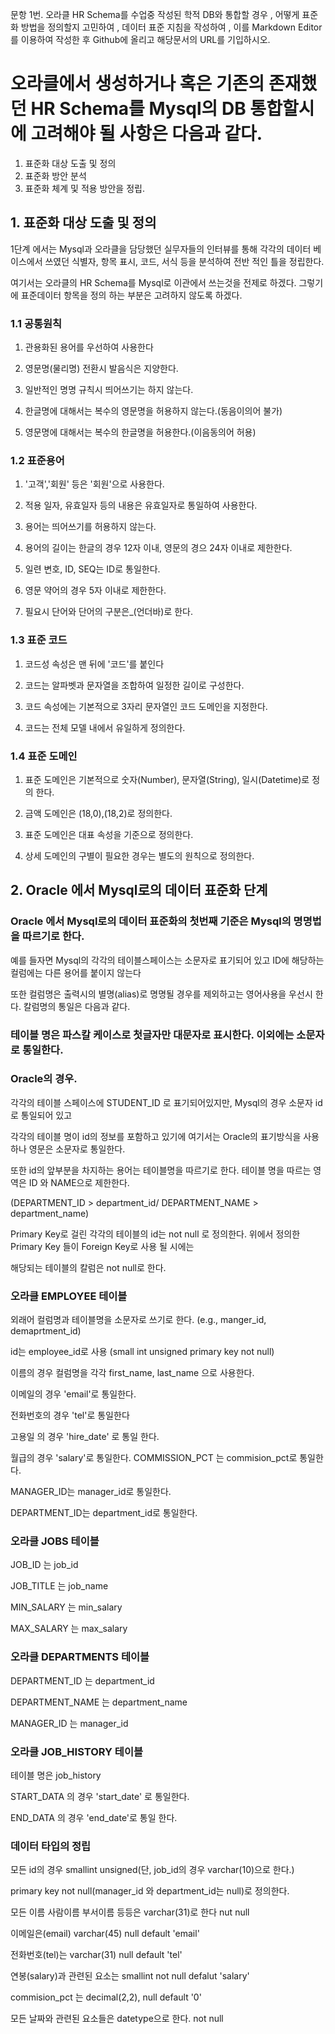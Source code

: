 문항 1번. 오라클 HR Schema를 수업중 작성된 학적 DB와 통합할 경우 , 어떻게 표준화 방법을 정의할지 고민하여 , 데이터 표준 지침을 작성하여 ,
이를 Markdown Editor를  이용하여  작성한 후 Github에 올리고 해당문서의 URL를 기입하시오.

# 오라클에서 생성하거나 혹은 기존의 존재했던 HR Schema를 Mysql의 DB 통합할시에 고려해야 될 사항은 다음과 같다.

1. 표준화 대상 도출 및 정의
2. 표준화 방안 분석
3. 표준화 체계 및 적용 방안을 정립.

## 1. 표준화 대상 도출 및 정의

1단계 에서는 Mysql과 오라클을 담당했던 실무자들의 인터뷰를 통해 각각의 데이터 베이스에서 쓰였던 식별자, 항목 표시, 코드, 서식 등을 분석하여
전반 적인 틀을 정립한다.

여기서는 오라클의 HR Schema를 Mysql로 이관에서 쓰는것을 전제로 하겠다. 그렇기에 표준데이터 항목을 정의 하는 부분은 고려하지 않도록 하겠다.

### 1.1 공통원칙
1) 관용화된 용어를 우선하여 사용한다

2) 영문명(물리명) 전환시 발음식은 지양한다.

3) 일반적인 명명 규칙시 띄어쓰기는 하지 않는다.

4) 한글명에 대해서는 복수의 영문명을 허용하지 않는다.(동음이의어 불가)

5) 영문명에 대해서는 복수의 한글명을 허용한다.(이음동의어 허용)

### 1.2 표준용어
1) '고객','회원' 등은 '회원'으로 사용한다.

2) 적용 일자, 유효일자 등의 내용은 유효일자로 통일하여 사용한다.

3) 용어는 띄어쓰기를 허용하지 않는다.

4) 용어의 길이는 한글의 경우 12자 이내, 영문의 경으 24자 이내로 제한한다.

5) 일련 변호, ID, SEQ는 ID로 통일한다.

6) 영문 약어의 경우 5자 이내로 제한한다.

7) 필요시 단어와 단어의 구분은_(언더바)로 한다.

### 1.3 표준 코드
1) 코드성 속성은 맨 뒤에 '코드'를 붙인다

2) 코드는 알파벳과 문자열을 조합하여 일정한 길이로 구성한다.

3) 코드 속성에는 기본적으로 3자리 문자열인 코드 도메인을 지정한다.

4) 코드는 전체 모델 내에서 유일하게 정의한다.


### 1.4 표준 도메인
1) 표준 도메인은 기본적으로 숫자(Number), 문자열(String), 일시(Datetime)로 정의 한다.

2) 금액 도메인은 (18,0),(18,2)로 정의한다.

3) 표준 도메인은 대표 속성을 기준으로 정의한다.

4) 상세 도메인의 구별이 필요한 경우는 별도의 원칙으로 정의한다.


## 2. Oracle 에서 Mysql로의 데이터 표준화 단계

### Oracle 에서 Mysql로의 데이터 표준화의 첫번째 기준은 Mysql의 명명법을 따르기로 한다.
예를 들자면 Mysql의 각각의 테이블스페이스는 소문자로 표기되어 있고 ID에 해당하는 컬럼에는 다른 용어를 붙이지 않는다

또한 컬럼명은 출력시의 별명(alias)로 명명될 경우를 제외하고는 영어사용을 우선시 한다.
칼럼명의 통일은 다음과 같다.


### 테이블 명은 파스칼 케이스로 첫글자만 대문자로 표시한다. 이외에는 소문자로 통일한다.


### Oracle의 경우.
각각의 테이블 스페이스에 STUDENT_ID 로 표기되어있지만, Mysql의 경우 소문자 id로 통일되어 있고 

각각의 테이블 명이 id의 정보를 포함하고 있기에 여기서는 Oracle의 표기방식을 사용하나 영문은 소문자로 통일한다.

또한 id의 앞부분을 차지하는 용어는 테이블명을 따르기로 한다. 테이블 명을 따르는 영역은 ID 와 NAME으로 제한한다. 

(DEPARTMENT_ID > department_id/ DEPARTMENT_NAME > department_name)

Primary Key로 걸린 각각의 테이블의 id는 not null 로 정의한다. 위에서 정의한 Primary Key 들이 Foreign Key로 사용 될 시에는

해당되는 테이블의 칼럼은 not null로 한다.


### 오라클 EMPLOYEE 테이블
외래어 컬럼명과 테이블명을 소문자로 쓰기로 한다. (e.g., manger_id, demaprtment_id)

id는 employee_id로 사용 (small int unsigned primary key not null)

이름의 경우 컬럼명을 각각 first_name, last_name 으로 사용한다.

이메일의 경우 'email'로 통일한다.

전화번호의 경우 'tel'로 통일한다

고용일 의 경우 'hire_date' 로 통일 한다.

월급의 경우 'salary'로 통일한다.
COMMISSION_PCT 는 commision_pct로 통일한다.

MANAGER_ID는 manager_id로 통일한다.

DEPARTMENT_ID는 department_id로 통일한다.


### 오라클 JOBS 테이블
JOB_ID 는 job_id

JOB_TITLE 는 job_name

MIN_SALARY 는 min_salary

MAX_SALARY 는 max_salary


### 오라클 DEPARTMENTS 테이블
DEPARTMENT_ID 는 department_id

DEPARTMENT_NAME 는 department_name

MANAGER_ID 는 manager_id


### 오라클 JOB_HISTORY 테이블
테이블 명은 job_history

START_DATA 의 경우 'start_date' 로 통일한다.

END_DATA 의 경우 'end_date'로 통일 한다.


### 데이터 타입의 정립
모든 id의 경우 smallint unsigned(단, job_id의 경우 varchar(10)으로 한다.) 

primary key not null(manager_id 와 department_id는 null)로 정의한다.

모든 이름 사람이름 부서이름 등등은 varchar(31)로 한다 nut null

이메일은(email) varchar(45) null default 'email'

전화번호(tel)는 varchar(31) null default 'tel'

연봉(salary)과 관련된 요소는 smallint not null defalut 'salary'

commision_pct 는 decimal(2,2), null default '0'

모든 날짜와 관련된 요소들은 datetype으로 한다. not null
